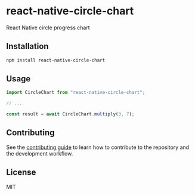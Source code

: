 # react-native-circle-chart

React Native circle progress chart

## Installation

```sh
npm install react-native-circle-chart
```

## Usage

```js
import CircleChart from "react-native-circle-chart";

// ...

const result = await CircleChart.multiply(3, 7);
```

## Contributing

See the [contributing guide](CONTRIBUTING.md) to learn how to contribute to the repository and the development workflow.

## License

MIT
